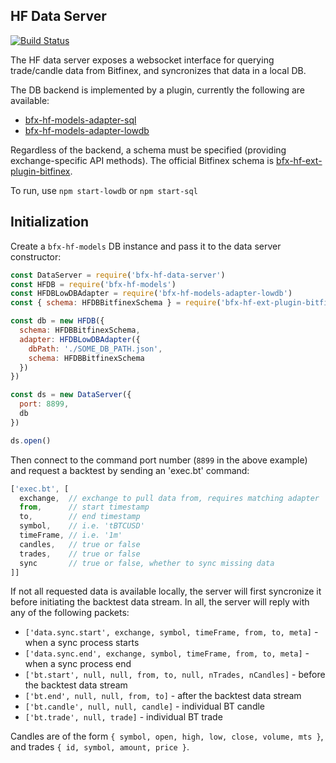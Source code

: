 ## HF Data Server

[![Build Status](https://travis-ci.org/bitfinexcom/bfx-hf-data-server.svg?branch=master)](https://travis-ci.org/bitfinexcom/bfx-hf-data-server)

The HF data server exposes a websocket interface for querying trade/candle data from Bitfinex, and syncronizes that data in a local DB.

The DB backend is implemented by a plugin, currently the following are available:
* [bfx-hf-models-adapter-sql](https://github.com/bitfinexcom/bfx-hf-models-adapter-sql)
* [bfx-hf-models-adapter-lowdb](https://github.com/bitfinexcom/bfx-hf-models-adapter-lowdb)

Regardless of the backend, a schema must be specified (providing exchange-specific API methods). The official Bitfinex schema is [bfx-hf-ext-plugin-bitfinex](https://github.com/bitfinexcom/bfx-hf-models-adapter-sql).

To run, use `npm start-lowdb` or `npm start-sql`

## Initialization

Create a `bfx-hf-models` DB instance and pass it to the data server constructor:

```js
const DataServer = require('bfx-hf-data-server')
const HFDB = require('bfx-hf-models')
const HFDBLowDBAdapter = require('bfx-hf-models-adapter-lowdb')
const { schema: HFDBBitfinexSchema } = require('bfx-hf-ext-plugin-bitfinex')

const db = new HFDB({
  schema: HFDBBitfinexSchema,
  adapter: HFDBLowDBAdapter({
    dbPath: './SOME_DB_PATH.json',
    schema: HFDBBitfinexSchema
  })
})

const ds = new DataServer({
  port: 8899,
  db
})

ds.open()
```

Then connect to the command port number (`8899` in the above example) and request a backtest by sending an 'exec.bt' command:

```js
['exec.bt', [
  exchange,  // exchange to pull data from, requires matching adapter
  from,      // start timestamp
  to,        // end timestamp
  symbol,    // i.e. 'tBTCUSD'
  timeFrame, // i.e. '1m'
  candles,   // true or false
  trades,    // true or false
  sync       // true or false, whether to sync missing data
]]
```

If not all requested data is available locally, the server will first syncronize it before initiating the backtest data stream. In all, the server will reply with any of the following packets:

* `['data.sync.start', exchange, symbol, timeFrame, from, to, meta]` - when a sync process starts
* `['data.sync.end', exchange, symbol, timeFrame, from, to, meta]` - when a sync process end
* `['bt.start', null, null, from, to, null, nTrades, nCandles]` - before the backtest data stream
* `['bt.end', null, null, from, to]` - after the backtest data stream
* `['bt.candle', null, null, candle]` - individual BT candle
* `['bt.trade', null, trade]` - individual BT trade

Candles are of the form `{ symbol, open, high, low, close, volume, mts }`, and trades `{ id, symbol, amount, price }`.
